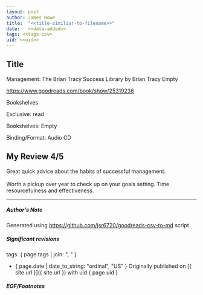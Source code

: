 ```yaml
---
layout: post
author: James Rowe
title:  "<<title-similiar-to-filename>>"
date:   <<date-added>>
tags: <<tags-csv>
uid: <<uid>>
---
```


<!-- highly dependent on how you personally use jekyll templates, and how you want this to show up -->

## Title

Management: The Brian Tracy Success Library by Brian Tracy
Empty 

https://www.goodreads.com/book/show/25319236

Bookshelves

Exclusive: read

Bookshelves: Empty

Binding/Format: Audio CD

## My Review 4/5

Great quick advice about the habits of successful management. <br/><br/>Worth a pickup over year to check up on your goals setting. Time resourcefulness and effectiveness. 

---

##### Author's Note

Generated using https://github.com/jsr6720/goodreads-csv-to-md script

##### Significant revisions

tags: { page.tags | join: ", " } <!-- todo move this somewhere -->

- { page.date | date_to_string: "ordinal", "US" } Originally published on [{ site.url }]({ site.url }) with uid { page.uid }

##### EOF/Footnotes

